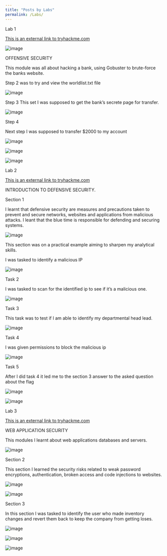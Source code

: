 ```yaml
---
title: "Posts by Labs"
permalink: /Labs/
---
```

Lab 1

[This is an external link to tryhackme.com](https://tryhackme.com/room/offensivesecurityintro)

![image](https://github.com/user-attachments/assets/d5fb1731-2585-4499-9ccd-5e7758836e75)

OFFENSIVE SECURITY

This module was all about hacking a bank, using Gobuster to brute-force the banks website.

 Step 2 was to try and view the worldlist.txt file
 
![image](https://github.com/user-attachments/assets/9ae13345-d636-4278-ae4a-0467a4e19255)

Step 3 This set I was supposed to get the bank’s secrete page for transfer. 

![image](https://github.com/user-attachments/assets/599f1e53-e167-4c95-9a70-ed7a97c9dfd1)

Step 4

Next step I was supposed to transfer $2000 to my account

![image](https://github.com/user-attachments/assets/6f44253e-3f38-48d2-9fd7-feef1e4b9bcd)

![image](https://github.com/user-attachments/assets/bab0d91f-d603-457b-acc4-4ad3497ea8ba)

![image](https://github.com/user-attachments/assets/e6bca78d-5666-410a-864c-7eadcca1159b)

Lab 2

[This is an external link to tryhackme.com](https://tryhackme.com/room/defensivesecurityintro)

INTRODUCTION TO DEFENSIVE SECURITY.

Section 1

I learnt that defensive security are measures and precautions taken to prevent and secure networks, websites and applications from malicious attacks. I leant that the blue time is responsible for defending and securing systems.

![image](https://github.com/user-attachments/assets/94b42b6e-0c5a-4034-9111-d2a76f9391d1)

This section was on a practical example aiming to sharpen my analytical skills.

I was tasked to identify a malicious IP 

![image](https://github.com/user-attachments/assets/0426490e-e1ca-4401-b1ce-50db7e99952a)

Task 2

I was tasked to scan for the identified ip to see if it’s a malicious one.

![image](https://github.com/user-attachments/assets/bf2e7a7d-c437-4b17-a726-8848855bc25e)

Task 3

This task was to test if I am able to identify my departmental head lead.

![image](https://github.com/user-attachments/assets/e93bc211-54a1-48e3-aca0-2de77be5ef2b)

Task 4 

I was given permissions to block the malicious ip

![image](https://github.com/user-attachments/assets/7c4a9489-6fad-4c32-bd40-1d5383d12037)

Task 5

After I did task 4 it led me to the section 3 answer to the asked question about the flag

![image](https://github.com/user-attachments/assets/da1c4c0b-3c64-4fda-9672-9f94322e352b)

![image](https://github.com/user-attachments/assets/841390e5-88e5-4eb8-a038-3f2dffef7867)

Lab 3

[This is an external link to tryhackme.com](https://tryhackme.com/room/introwebapplicationsecurity)

WEB APPLICATION SECURITY

This modules I learnt about web applications databases and servers.

![image](https://github.com/user-attachments/assets/30528016-4e5b-47b4-9c71-3df2fe246d51)

Section 2

This section I learned the security risks related to weak password encryptions, authentication, broken access and code injections to websites.

![image](https://github.com/user-attachments/assets/54e5e4ed-4cca-47fd-8e71-1f2fdf4d9f18)

![image](https://github.com/user-attachments/assets/bdb1c0a7-611c-4e58-ab29-6a63c5b6ac24)

Section 3

In this section I was tasked to identify the user who made inventory changes and revert them back to keep the company from getting loses.

![image](https://github.com/user-attachments/assets/cb8b639f-6408-4805-b5d0-f1112d5e4f65)

![image](https://github.com/user-attachments/assets/5b5dd9bd-53e5-46e7-ae00-497e57c1c6f3)


![image](https://github.com/user-attachments/assets/71f6b4ae-776c-472a-b998-4e7763f35442)














